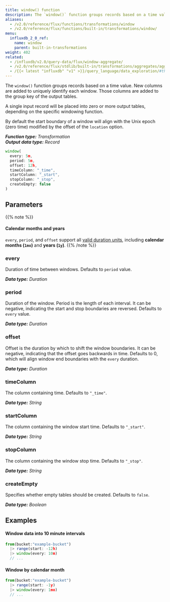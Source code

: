 ```yaml
---
title: window() function
description: The `window()` function groups records based on a time value.
aliases:
  - /v2.0/reference/flux/functions/transformations/window
  - /v2.0/reference/flux/functions/built-in/transformations/window/
menu:
  influxdb_2_0_ref:
    name: window
    parent: built-in-transformations
weight: 402
related:
  - /influxdb/v2.0/query-data/flux/window-aggregate/
  - /v2.0/reference/flux/stdlib/built-in/transformations/aggregates/aggregatewindow/
  - /{{< latest "influxdb" "v1" >}}/query_language/data_exploration/#the-group-by-clause, InfluxQL – GROUP BY time()
---
```


The `window()` function groups records based on a time value.
New columns are added to uniquely identify each window.
Those columns are added to the group key of the output tables.

A single input record will be placed into zero or more output tables, depending on the specific windowing function.

By default the start boundary of a window will align with the Unix epoch (zero time)
modified by the offset of the `location` option.

_**Function type:** Transformation_  
_**Output data type:** Record_

```js
window(
  every: 5m,
  period: 5m,
  offset: 12h,
  timeColumn: "_time",
  startColumn: "_start",
  stopColumn: "_stop",
  createEmpty: false
)
```

## Parameters

{{% note %}}
#### Calendar months and years
`every`, `period`, and `offset` support all [valid duration units](/v2.0/reference/flux/language/types/#duration-types),
including **calendar months (`1mo`)** and **years (`1y`)**.
{{% /note %}}

### every
Duration of time between windows.
Defaults to `period` value.

_**Data type:** Duration_

### period
Duration of the window.
Period is the length of each interval.
It can be negative, indicating the start and stop boundaries are reversed.
Defaults to `every` value.

_**Data type:** Duration_

### offset
Offset is the duration by which to shift the window boundaries.
It can be negative, indicating that the offset goes backwards in time.
Defaults to 0, which will align window end boundaries with the `every` duration.

_**Data type:** Duration_

### timeColumn
The column containing time.
Defaults to `"_time"`.

_**Data type:** String_

### startColumn
The column containing the window start time.
Defaults to `"_start"`.

_**Data type:** String_

### stopColumn
The column containing the window stop time.
Defaults to `"_stop"`.

_**Data type:** String_

### createEmpty
Specifies whether empty tables should be created.
Defaults to `false`.

_**Data type:** Boolean_

## Examples

#### Window data into 10 minute intervals
```js
from(bucket:"example-bucket")
  |> range(start: -12h)
  |> window(every: 10m)
  // ...
```

#### Window by calendar month
```js
from(bucket:"example-bucket")
  |> range(start: -1y)
  |> window(every: 1mo)
  // ...
```
